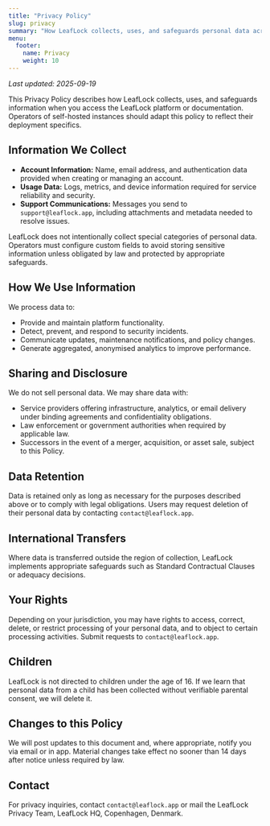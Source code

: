 ```yaml
---
title: "Privacy Policy"
slug: privacy
summary: "How LeafLock collects, uses, and safeguards personal data across deployments."
menu:
  footer:
    name: Privacy
    weight: 10
---
```


_Last updated: 2025-09-19_

This Privacy Policy describes how LeafLock collects, uses, and safeguards information
when you access the LeafLock platform or documentation. Operators of self-hosted
instances should adapt this policy to reflect their deployment specifics.

## Information We Collect
- **Account Information:** Name, email address, and authentication data provided when
  creating or managing an account.
- **Usage Data:** Logs, metrics, and device information required for service reliability
  and security.
- **Support Communications:** Messages you send to `support@leaflock.app`, including
  attachments and metadata needed to resolve issues.

LeafLock does not intentionally collect special categories of personal data. Operators
must configure custom fields to avoid storing sensitive information unless obligated by
law and protected by appropriate safeguards.

## How We Use Information
We process data to:
- Provide and maintain platform functionality.
- Detect, prevent, and respond to security incidents.
- Communicate updates, maintenance notifications, and policy changes.
- Generate aggregated, anonymised analytics to improve performance.

## Sharing and Disclosure
We do not sell personal data. We may share data with:
- Service providers offering infrastructure, analytics, or email delivery under binding
  agreements and confidentiality obligations.
- Law enforcement or government authorities when required by applicable law.
- Successors in the event of a merger, acquisition, or asset sale, subject to this Policy.

## Data Retention
Data is retained only as long as necessary for the purposes described above or to comply
with legal obligations. Users may request deletion of their personal data by contacting
`contact@leaflock.app`.

## International Transfers
Where data is transferred outside the region of collection, LeafLock implements
appropriate safeguards such as Standard Contractual Clauses or adequacy decisions.

## Your Rights
Depending on your jurisdiction, you may have rights to access, correct, delete, or
restrict processing of your personal data, and to object to certain processing activities.
Submit requests to `contact@leaflock.app`.

## Children
LeafLock is not directed to children under the age of 16. If we learn that personal data
from a child has been collected without verifiable parental consent, we will delete it.

## Changes to this Policy
We will post updates to this document and, where appropriate, notify you via email or in
app. Material changes take effect no sooner than 14 days after notice unless required by
law.

## Contact
For privacy inquiries, contact `contact@leaflock.app` or mail the LeafLock Privacy Team,
LeafLock HQ, Copenhagen, Denmark.
